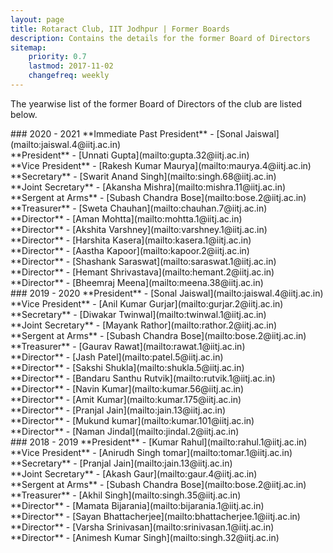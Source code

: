```yaml
---
layout: page
title: Rotaract Club, IIT Jodhpur | Former Boards
description: Contains the details for the former Board of Directors
sitemap:
    priority: 0.7
    lastmod: 2017-11-02
    changefreq: weekly
---
```

The yearwise list of the former Board of Directors of the club are listed below.
<div class="box" markdown="1" id="1">
### 2020 - 2021
**Immediate Past President** - [Sonal Jaiswal](mailto:jaiswal.4@iitj.ac.in)<br/>
**President** - [Unnati Gupta](mailto:gupta.32@iitj.ac.in)<br/>
**Vice President** - [Rakesh Kumar Maurya](mailto:maurya.4@iitj.ac.in)<br/>     
**Secretary** - [Swarit Anand Singh](mailto:singh.68@iitj.ac.in)<br/>    
**Joint Secretary** - [Akansha Mishra](mailto:mishra.11@iitj.ac.in)<br/>   
**Sergent at Arms** - [Subash Chandra Bose](mailto:bose.2@iitj.ac.in)<br/>
**Treasurer** - [Sweta Chauhan](mailto:chauhan.7@iitj.ac.in)<br/>
**Director** - [Aman Mohtta](mailto:mohtta.1@iitj.ac.in)<br/>
**Director** - [Akshita Varshney](mailto:varshney.1@iitj.ac.in)<br/>
**Director** - [Harshita Kasera](mailto:kasera.1@iitj.ac.in)<br/>
**Director** - [Aastha Kapoor](mailto:kapoor.2@iitj.ac.in)<br/>
**Director** - [Shashank Saraswat](mailto:saraswat.1@iitj.ac.in)<br/>
**Director** - [Hemant Shrivastava](mailto:hemant.2@iitj.ac.in)<br/>    
**Director** - [Bheemraj Meena](mailto:meena.38@iitj.ac.in)<br/>

</div>
<div class="box" markdown="1" id="1">
### 2019 - 2020
**President** - [Sonal Jaiswal](mailto:jaiswal.4@iitj.ac.in)<br/>
**Vice President** - [Anil Kumar Gurjar](mailto:gurjar.2@iitj.ac.in)<br/>    
**Secretary** - [Diwakar Twinwal](mailto:twinwal.1@iitj.ac.in)<br/>   
**Joint Secretary** - [Mayank Rathor](mailto:rathor.2@iitj.ac.in)<br/>
**Sergent at Arms** - [Subash Chandra Bose](mailto:bose.2@iitj.ac.in)<br/>
**Treasurer** - [Gaurav Rawat](mailto:rawat.1@iitj.ac.in)<br/>
**Director** - [Jash Patel](mailto:patel.5@iitj.ac.in)<br/>     
**Director** - [Sakshi Shukla](mailto:shukla.5@iitj.ac.in)<br/>
**Director** - [Bandaru Santhu Rutvik](mailto:rutvik.1@iitj.ac.in)<br/>
**Director** - [Navin Kumar](mailto:kumar.56@iitj.ac.in)<br/>
**Director** - [Amit Kumar](mailto:kumar.175@iitj.ac.in)<br/>
**Director** - [Pranjal Jain](mailto:jain.13@iitj.ac.in)<br/>     
**Director** - [Mukund kumar](mailto:kumar.101@iitj.ac.in)<br/>
**Director** - [Naman Jindal](mailto:jindal.2@iitj.ac.in)<br/>

</div>


<div class="box" markdown="1" id="1">
### 2018 - 2019
**President** - [Kumar Rahul](mailto:rahul.1@iitj.ac.in)<br/>
**Vice President** - [Anirudh Singh tomar](mailto:tomar.1@iitj.ac.in)<br/>
**Secretary** - [Pranjal Jain](mailto:jain.13@iitj.ac.in)<br/>
**Joint Secretary** - [Akash Gaur](mailto:gaur.4@iitj.ac.in)<br/>
**Sergent at Arms** - [Subash Chandra Bose](mailto:bose.2@iitj.ac.in)<br/>
**Treasurer** - [Akhil Singh](mailto:singh.35@iitj.ac.in)<br/>
**Director** - [Mamata Bijarania](mailto:bijarania.1@iitj.ac.in)<br/>
**Director** - [Sayan Bhattacherjee](mailto:bhattacherjee.1@iitj.ac.in)<br/>
**Director** - [Varsha Srinivasan](mailto:srinivasan.1@iitj.ac.in)<br/>
**Director** - [Animesh Kumar Singh](mailto:singh.32@iitj.ac.in)<br/>
</div>

